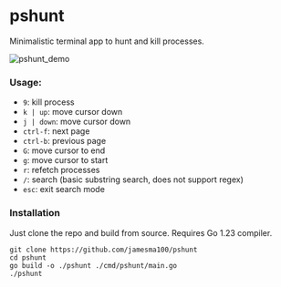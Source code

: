 # pshunt
Minimalistic terminal app to hunt and kill processes.

![pshunt_demo](https://github.com/user-attachments/assets/dfad35c9-4725-4510-a569-a0023005fb5f)


### Usage:
- `9`: kill process
- `k | up`: move cursor down
- `j | down`: move cursor down
- `ctrl-f`: next page
- `ctrl-b`: previous page
- `G`: move cursor to end
- `g`: move cursor to start
- `r`: refetch processes
- `/`: search (basic substring search, does not support regex)
- `esc`: exit search mode

### Installation
Just clone the repo and build from source. Requires Go 1.23 compiler.
```
git clone https://github.com/jamesma100/pshunt
cd pshunt
go build -o ./pshunt ./cmd/pshunt/main.go
./pshunt
```

